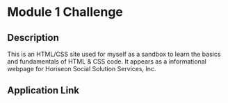 # Module 1 Challenge

## Description

This is an HTML/CSS site used for myself as a sandbox to learn the basics and fundamentals of HTML & CSS code. It appears as a informational webpage for Horiseon Social Solution Services, Inc.

## Application Link




